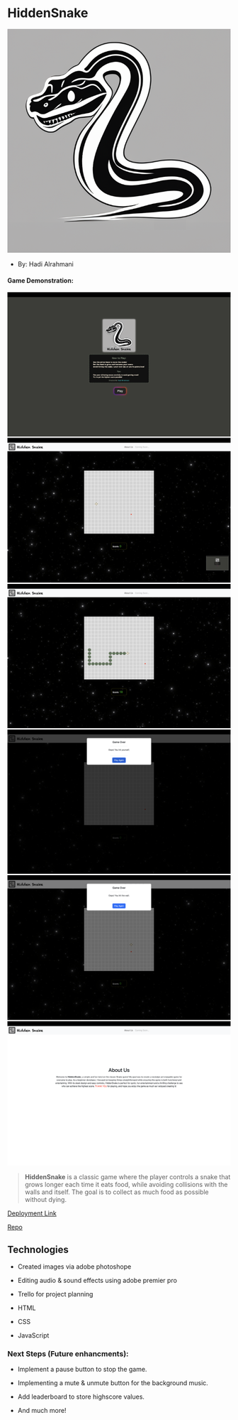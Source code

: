 # HiddenSnake
![Logo](image.png)
* By: Hadi Alrahmani

#### Game Demonstration:
![Demo1](Readme-Images/1.png)
![Demo2](Readme-Images/2.png)
![Demo3](Readme-Images/3.png)
![Demo4](Readme-Images/4.png)
![Demo5](Readme-Images/5.png)
![Demo6](Readme-Images/6.png)

> **HiddenSnake** is a classic game where the player controls a snake that grows longer each time it eats food, while avoiding collisions with the walls and itself. The goal is to collect as much food as possible without dying.

[Deployment Link](https://hadialrahmani.github.io/HiddenSnake/index.html)

[Repo](https://github.com/hadiAlrahmani/HiddenSnake)

## Technologies
-	Created images via adobe photoshope

-	Editing audio & sound effects using adobe premier pro

-	Trello for project planning

+ HTML

+ CSS

+ JavaScript

### Next Steps (Future enhancments):

-	Implement a pause button to stop the game.

-	Implementing a mute & unmute button for the background music.

-	Add leaderboard to store highscore values.

-	And much more!

